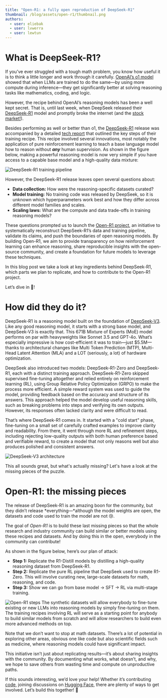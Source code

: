 ```yaml
---
title: "Open-R1: a fully open reproduction of DeepSeek-R1"
thumbnail: /blog/assets/open-r1/thumbnail.png
authors:
  - user: eliebak
  - user: lvwerra
  - user: lewtun
---
```


# What is DeepSeek-R1?

If you’ve ever struggled with a tough math problem, you know how useful it is to think a little longer and work through it carefully. [OpenAI’s o1 model](https://x.com/polynoamial/status/1834280155730043108) showed that when LLMs are trained to do the same—by using more compute during inference—they get significantly better at solving reasoning tasks like mathematics, coding, and logic.

However, the recipe behind OpenAI’s reasoning models has been a well kept secret. That is, until last week, when DeepSeek released their [DeepSeek-R1](https://huggingface.co/deepseek-ai/DeepSeek-R1) model and promptly broke the internet (and the [stock market!](https://x.com/KobeissiLetter/status/1883831022149927352)).

Besides performing as well or better than o1, the [DeepSeek-R1](https://huggingface.co/deepseek-ai/DeepSeek-R1) release was accompanied by a detailed [tech report](https://github.com/deepseek-ai/DeepSeek-R1/tree/main) that outlined the key steps of their training recipe. This recipe involved several innovations, most notably the application of pure reinforcement learning to teach a base language model how to reason without ***any*** human supervision. As shown in the figure below, making a powerful reasoning model is now very simple if you have access to a capable base model and a high-quality data mixture:

<img src="https://huggingface.co/datasets/huggingface/documentation-images/resolve/main/blog/open-r1/rl.png" alt="DeepSeek-R1 training pipeline"/>

However, the DeepSeek-R1 release leaves open several questions about:

- **Data collection:** How were the reasoning-specific datasets curated?
- **Model training:** No training code was released by DeepSeek, so it is unknown which hyperparameters work best and how they differ across different model families and scales.
- **Scaling laws:** What are the compute and data trade-offs in training reasoning models?

These questions prompted us to launch the [Open-R1 project](https://github.com/huggingface/open-r1), an initiative to systematically reconstruct DeepSeek-R1’s data and training pipeline, validate its claims, and push the boundaries of open reasoning models. By building Open-R1, we aim to provide transparency on how reinforcement learning can enhance reasoning, share reproducible insights with the open-source community, and create a foundation for future models to leverage these techniques.

In this blog post we take a look at key ingredients behind DeepSeek-R1, which parts we plan to replicate, and how to contribute to the Open-R1 project.

Let’s dive in 🚀!

# How did they do it?

DeepSeek-R1 is a reasoning model built on the foundation of [DeepSeek-V3](https://huggingface.co/deepseek-ai/DeepSeek-V3-Base). Like any good reasoning model, it starts with a strong base model, and DeepSeek-V3 is exactly that. This 671B Mixture of Experts (MoE) model performs on par with heavyweights like Sonnet 3.5 and GPT-4o. What’s especially impressive is how cost-efficient it was to train—just $5.5M—thanks to architectural changes like Multi Token Prediction (MTP), Multi-Head Latent Attention (MLA) and a LOT (seriously, a lot) of hardware optimization.

DeepSeek also introduced two models: DeepSeek-R1-Zero and DeepSeek-R1, each with a distinct training approach. DeepSeek-R1-Zero skipped supervised fine-tuning altogether and relied entirely on reinforcement learning (RL), using Group Relative Policy Optimization (GRPO) to make the process more efficient. A simple reward system was used to guide the model, providing feedback based on the accuracy and structure of its answers. This approach helped the model develop useful reasoning skills, such as breaking problems into steps and verifying its own outputs. However, its responses often lacked clarity and were difficult to read.

That’s where DeepSeek-R1 comes in. It started with a "cold start" phase, fine-tuning on a small set of carefully crafted examples to improve clarity and readability. From there, it went through more RL and refinement steps, including rejecting low-quality outputs with both human preference based and verifiable reward, to create a model that not only reasons well but also produces polished and consistent answers.

<img src="https://huggingface.co/datasets/huggingface/documentation-images/resolve/main/blog/open-r1/arch.png" alt="DeepSeek-V3 architecture"/>

This all sounds great, but what's actually missing? Let's have a look at the missing pieces of the puzzle.

# Open-R1: the missing pieces

The release of DeepSeek-R1 is an amazing boon for the community, but they didn’t release *everything—*although the model weights are open, the datasets and code used to train the model are not 😢.

The goal of *Open-R1* is to build these last missing pieces so that the whole research and industry community can build similar or better models using these recipes and datasets. And by doing this in the open, everybody in the community can contribute!

As shown in the figure below, here’s our plan of attack:

- **Step 1:** Replicate the R1-Distill models by distilling a high-quality reasoning dataset from DeepSeek-R1.
- **Step 2:** Replicate the pure RL pipeline that DeepSeek used to create R1-Zero. This will involve curating new, large-scale datasets for math, reasoning, and code.
- **Step 3:** Show we can go from base model → SFT → RL via multi-stage training.

<img src="https://huggingface.co/datasets/huggingface/documentation-images/resolve/main/blog/open-r1/steps.png" alt="Open-R1 steps"/>
The synthetic datasets will allow everybody to fine-tune existing or new LLMs into reasoning models by simply fine-tuning on them. The training recipes involving RL will serve as a starting point for anybody to build similar models from scratch and will allow researchers to build even more advanced methods on top.

Note that we don’t want to stop at math datasets. There’s a lot of potential in exploring other areas, obvious one like code but also scientific fields such as medicine, where reasoning models could have significant impact.

This initiative isn’t just about replicating results—it’s about sharing insights with the community. By documenting what works, what doesn’t, and why, we hope to save others from wasting time and compute on unproductive paths.

If this sounds interesting, we’d love your help! Whether it’s contributing [code](https://github.com/huggingface/open-r1/issues/23), joining discussions on [Hugging Face](https://huggingface.co/open-r1), there are plenty of ways to get involved. Let’s build this together! 🚀